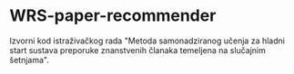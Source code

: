 # WRS-paper-recommender
Izvorni kod istraživačkog rada "Metoda samonadziranog učenja za hladni start sustava preporuke znanstvenih članaka temeljena na slučajnim šetnjama".
